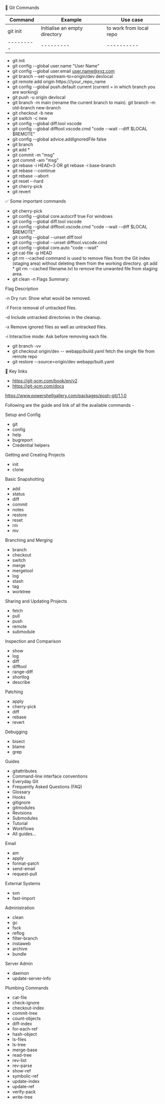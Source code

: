 📝 Git Commands <br>

| Command | Example | Use case |
|---------|---------|----------|
| git init | Initialise an empty directory | to work from local repo |
|---------|---------|----------|

* git init
* git config --global user.name "User Name"
* git config --global user.email user.name@xyz.com
* git branch --set-upstream-to=origin/dev devlocal
* git remote add origin https://<url>/your_repo_name
* git config --global push.default current (current = in which branch you are working)
* git push -u origin devlocal
* git branch -m main (rename the current branch to main).
  git branch -m old-branch new-branch
* git checkout -b new
* git switch -c new
* git config --global diff.tool vscode
* git config --global difftool.vscode.cmd "code --wait --diff $LOCAL $REMOTE"
* git config --global advice.addIgnoredFile false
* git branch
* git add *
* git commit -m "msg"
* got commit -am "msg"
* git rebase -i HEAD~3 OR git rebase -i base-branch
* git rebase --continue
* git rebase --abort
* git reset --hard <commitid>
* git cherry-pick <commitid>
* git revert <commitid>

✅ Some important commands 

* git cherry-pick <commitId>
* git config --global core.autocrlf true
    For windows
* git config --global diff.tool vscode
* git config --global difftool.vscode.cmd "code --wait --diff $LOCAL $REMOTE"
* git config --global --unset diff.tool
* git config --global --unset difftool.vscode.cmd
* git config --global core.auto "code --wait"
* git cat-file -p HEAD
* git rm --cached command is used to remove files from the Git index (staging area) without deleting them from the working directory.
    git add *
    git rm --cached filename.txt
    to remove the unwanted file from staging area.
* git clean -n
    Flags Summary:

Flag
	Description

-n
	Dry run: Show what would be removed.

-f
	Force removal of untracked files.

-d
	Include untracked directories in the cleanup.

-x
	Remove ignored files as well as untracked files.

-i
	Interactive mode: Ask before removing each file.


* git branch -vv
* git checkout origin/dev -- webapp/build.yaml
    fetch the single file from remote repo
*  git restore --source=origin/dev webapp/built.yaml 

🔑 Key links

* https://git-scm.com/book/en/v2
* https://git-scm.com/docs

https://www.powershellgallery.com/packages/posh-git/1.1.0

Following are the guide and link of all the available commands -

Setup and Config

* git
* config
* help
* bugreport
* Credential helpers

Getting and Creating Projects

* init
* clone

Basic Snapshotting

* add
* status
* diff
* commit
* notes
* restore
* reset
* rm
* mv

Branching and Merging

* branch
* checkout
* switch
* merge
* mergetool
* log
* stash
* tag
* worktree

Sharing and Updating Projects

* fetch
* pull
* push
* remote
* submodule

Inspection and Comparison

* show
* log
* diff
* difftool
* range-diff
* shortlog
* describe

Patching

* apply
* cherry-pick
* diff
* rebase
* revert

Debugging

* bisect
* blame
* grep



Guides

* gitattributes
* Command-line interface conventions
* Everyday Git
* Frequently Asked Questions (FAQ)
* Glossary
* Hooks
* gitignore
* gitmodules
* Revisions
* Submodules
* Tutorial
* Workflows
* All guides...

Email

* am
* apply
* format-patch
* send-email
* request-pull

External Systems

* svn
* fast-import

Administration

* clean
* gc
* fsck
* reflog
* filter-branch
* instaweb
* archive
* bundle

Server Admin

* daemon
* update-server-info

Plumbing Commands

* cat-file
* check-ignore
* checkout-index
* commit-tree
* count-objects
* diff-index
* for-each-ref
* hash-object
* ls-files
* ls-tree
* merge-base
* read-tree
* rev-list
* rev-parse
* show-ref
* symbolic-ref
* update-index
* update-ref
* verify-pack
* write-tree


